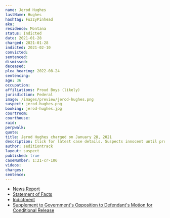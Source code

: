 ```yaml
---
name: Jerod Hughes
lastName: Hughes
hashtag: FuzzyPinhead
aka:
residence: Montana
status: Indicted
date: 2021-01-28
charged: 2021-01-28
indicted: 2021-02-10
convicted:
sentenced:
dismissed:
deceased:
plea_hearing: 2022-08-24
sentencing:
age: 36
occupation:
affiliations: Proud Boys (likely)
jurisdiction: Federal
image: /images/preview/jerod-hughes.png
suspect: jerod-hughes.png
booking: jerod-hughes.jpg
courtroom:
courthouse:
raid:
perpwalk:
quote:
title: Jerod Hughes charged on January 28, 2021
description: Click for latest case details. Suspects innocent until proven guilty.
author: seditiontrack
layout: suspect
published: true
caseNumber: 1:21-cr-106
videos:
charges:
sentence:
---
```


- [News Report](https://helenair.com/news/local/a-closer-look-at-the-east-helena-brothers-arrested-in-capitol-riot/article_0efda0dd-39e7-5650-8a5c-2ebdc03579b5.html)
- [Statement of Facts](https://www.justice.gov/opa/page/file/1364151/download)
- [Indictment](https://www.justice.gov/usao-dc/case-multi-defendant/file/1371626/download)
- [Supplement to Government's Opposition to Defendant's Motion for Conditional Release](https://extremism.gwu.edu/sites/g/files/zaxdzs2191/f/Jerod%20Wade%20Hughes%20Supplement%20to%20Government%20Opposition%20to%20Defense%20Motion%20for%20Conditional%20Release.pdf)
